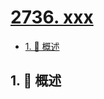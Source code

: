 # [2736. xxx](https://github.com/Tdahuyou/TNotes.leetcode/tree/main/notes/2736.%20xxx)

<!-- region:toc -->

- [1. 📝 概述](#1--概述)

<!-- endregion:toc -->

## 1. 📝 概述

